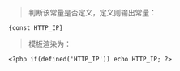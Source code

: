 > 判断该常量是否定义，定义则输出常量：


```
{const HTTP_IP}
```

> 模板渲染为：

```
<?php if(defined('HTTP_IP')) echo HTTP_IP; ?>
```
